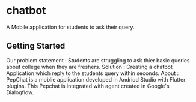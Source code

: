 # chatbot

A Mobile application for students to ask their query.

## Getting Started

Our problem statement : Students are struggling to ask thier basic queries about college when they are freshers.
Solution : Creating a chatbot Application which reply to the students query within seconds.
About : PepChat is a moblie application developed in Andriod Studio with Flutter plugins. This Pepchat is integrated with agent created in Google's Dialogflow.
